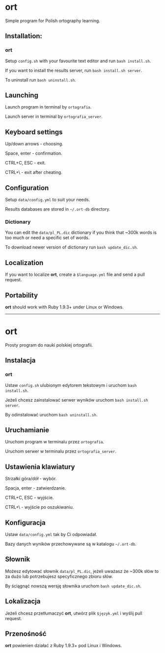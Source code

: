 ort
===

Simple program for Polish ortography learning.

## Installation:

### ort

Setup `config.sh` with your favourite text editor and run `bash install.sh`.

If you want to install the results server, run `bash install.sh server`.

To uninstall run `bash uninstall.sh`.

## Launching

Launch program in terminal by `ortografia`.

Launch server in terminal by `ortografia_server`.

## Keyboard settings

Up/down arrows - choosing.

Space, enter - confirmation.

CTRL+C, ESC - exit.

CTRL+\ - exit after cheating.

## Configuration

Setup `data/config.yml` to suit your needs.

Results databases are stored in `~/.ort-db` directory.

### Dictionary

You can edit the `data/pl_PL.dic` dictionary if you think that ~300k
words is too much or need a specific set of words.

To download newer version of dictionary run `bash update_dic.sh`.

## Localization

If you want to localize **ort**, create a `$language.yml` file and send a
pull request.

## Portability

**ort** should work with Ruby 1.9.3+ under Linux or Windows.

---

ort
===

Prosty program do nauki polskiej ortografii.

## Instalacja

### ort

Ustaw `config.sh` ulubionym edytorem tekstowym i uruchom `bash install.sh`.

Jeżeli chcesz zainstalować serwer wyników uruchom `bash install.sh server`.

By odinstalować uruchom `bash uninstall.sh`.

## Uruchamianie

Uruchom program w terminalu przez `ortografia`.

Uruchom serwer w terminalu przez `ortografia_server`.

## Ustawienia klawiatury

Strzałki góra/dół - wybór.

Spacja, enter - zatwierdzanie.

CTRL+C, ESC - wyjście.

CTRL+\ - wyjście po oszukiwaniu.

## Konfiguracja

Ustaw `data/config.yml` tak by Ci odpowiadał.

Bazy danych wyników przechowywane są w katalogu `~/.ort-db`.

## Słownik

Możesz edytować słownik `data/pl_PL.dic`, jeżeli uważasz że ~300k słów to za dużo lub potrzebujesz specyficznego zbioru słów.

By ściągnąć nowszą wersję słownika uruchom `bash update_dic.sh`.

## Lokalizacja

Jeżeli chcesz przetłumaczyć **ort**, utwórz plik `$język.yml` i wyślij pull request.

## Przenośność

**ort** powienien działać z Ruby 1.9.3+ pod Linux i Windows.